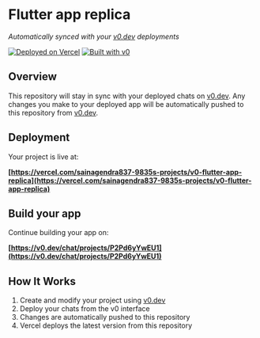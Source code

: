 # Flutter app replica

*Automatically synced with your [v0.dev](https://v0.dev) deployments*

[![Deployed on Vercel](https://img.shields.io/badge/Deployed%20on-Vercel-black?style=for-the-badge&logo=vercel)](https://vercel.com/sainagendra837-9835s-projects/v0-flutter-app-replica)
[![Built with v0](https://img.shields.io/badge/Built%20with-v0.dev-black?style=for-the-badge)](https://v0.dev/chat/projects/P2Pd6yYwEU1)

## Overview

This repository will stay in sync with your deployed chats on [v0.dev](https://v0.dev).
Any changes you make to your deployed app will be automatically pushed to this repository from [v0.dev](https://v0.dev).

## Deployment

Your project is live at:

**[https://vercel.com/sainagendra837-9835s-projects/v0-flutter-app-replica](https://vercel.com/sainagendra837-9835s-projects/v0-flutter-app-replica)**

## Build your app

Continue building your app on:

**[https://v0.dev/chat/projects/P2Pd6yYwEU1](https://v0.dev/chat/projects/P2Pd6yYwEU1)**

## How It Works

1. Create and modify your project using [v0.dev](https://v0.dev)
2. Deploy your chats from the v0 interface
3. Changes are automatically pushed to this repository
4. Vercel deploys the latest version from this repository